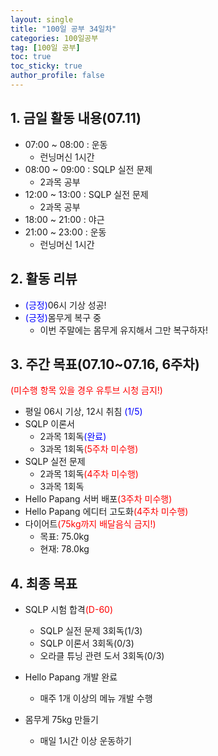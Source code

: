 ```yaml
---
layout: single
title: "100일 공부 34일차"
categories: 100일공부
tag: [100일 공부]
toc: true
toc_sticky: true
author_profile: false
---
```


## 1. 금일 활동 내용(07.11)

* 07:00 ~ 08:00 : 운동
  * 런닝머신 1시간
* 08:00 ~ 09:00 : SQLP 실전 문제
  * 2과목 공부
* 12:00 ~ 13:00 : SQLP 실전 문제
  * 2과목 공부
* 18:00 ~ 21:00 : 야근
* 21:00 ~ 23:00 : 운동
  * 런닝머신 1시간



## 2. 활동 리뷰

* <span style = "color:blue">(긍정)</span>06시 기상 성공!
* <span style = "color:blue">(긍정)</span>몸무게 복구 중
  * 이번 주말에는 몸무게 유지해서 그만 복구하자!




##  3. 주간 목표(07.10~07.16, 6주차)

<span style = "color:red">(미수행 항목 있을 경우 유투브 시청 금지!)</span>

* 평일 06시 기상, 12시 취침 <span style = "color:blue">(1/5)</span>
* SQLP 이론서 
  * 2과목 1회독<span style = "color:blue">(완료)</span>
  * 3과목 1회독<span style = "color:red">(5주차 미수행)</span>
* SQLP 실전 문제
  * 2과목 1회독<span style = "color:red">(4주차 미수행)</span>
  * 3과목 1회독
* Hello Papang 서버 배포<span style = "color:red">(3주차 미수행)</span>
* Hello Papang 에디터 고도화<span style = "color:red">(4주차 미수행)</span>
* 다이어트<span style = "color:red">(75kg까지 배달음식 금지!)</span>
  * 목표: 75.0kg
  * 현재: 78.0kg



## 4. 최종 목표

* SQLP 시험 합격<span style = "color:red">(D-60)</span>
  * SQLP 실전 문제 3회독(1/3)
  * SQLP 이론서 3회독(0/3)
  * 오라클 튜닝 관련 도서 3회독(0/3)
* Hello Papang 개발 완료
  * 매주 1개 이상의 메뉴 개발 수행

* 몸무게 75kg 만들기
  * 매일 1시간 이상 운동하기
